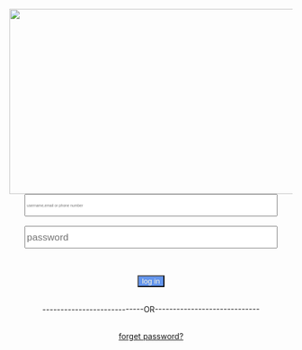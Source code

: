 
<html> 
 <head>
  <title>new</title> 
 </head> 
 <body>
  <br>
  <center>
   <img src="https://download.logo.wine/logo/Instagram/Instagram-Wordmark-Black-Logo.wine.png" height="330"width="700">
  </center> 
  <form> 
   <center> 
    <input  style="font-size: 5pt; height: 40px; width:450px; " type="text" name="username"
     placeholder="username,email or phone number">  
    <br>
    <br> 
    <input  style="font-size: 13pt; height: 40px; width:450px; " type="password" name="password" placeholder="password">
   </center>  
   <br> 
    <br>
   </form>
<center>
   <form action="http://google.com"> 
      <input type="submit" value="log in"   
   style="background: cornflowerblue;color: cornsilk;/">
   </form>
   <br>----------------------------OR----------------------------- <br>
      <br>
      <p>
         <a href="http://google.com"color:rgb(10, 102, 177)"
      >forget password?</p>
   </CENTER>  
  </form>  
 </body>
</html>
